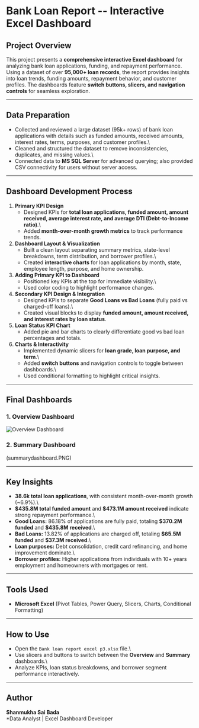 # Bank Loan Report -- Interactive Excel Dashboard

## Project Overview

This project presents a **comprehensive interactive Excel dashboard**
for analyzing bank loan applications, funding, and repayment
performance. Using a dataset of over **95,000+ loan records**, the
report provides insights into loan trends, funding amounts, repayment
behavior, and customer profiles. The dashboards feature **switch
buttons, slicers, and navigation controls** for seamless exploration.

------------------------------------------------------------------------

## Data Preparation

-   Collected and reviewed a large dataset (95k+ rows) of bank loan
    applications with details such as funded amounts, received amounts,
    interest rates, terms, purposes, and customer profiles.\
-   Cleaned and structured the dataset to remove inconsistencies,
    duplicates, and missing values.\
-   Connected data to **MS SQL Server** for advanced querying; also
    provided CSV connectivity for users without server access.

------------------------------------------------------------------------

## Dashboard Development Process

1.  **Primary KPI Design**
    -   Designed KPIs for **total loan applications, funded amount,
        amount received, average interest rate, and average DTI
        (Debt-to-Income ratio)**.\
    -   Added **month-over-month growth metrics** to track performance
        trends.
2.  **Dashboard Layout & Visualization**
    -   Built a clean layout separating summary metrics, state-level
        breakdowns, term distribution, and borrower profiles.\
    -   Created **interactive charts** for loan applications by month,
        state, employee length, purpose, and home ownership.
3.  **Adding Primary KPI to Dashboard**
    -   Positioned key KPIs at the top for immediate visibility.\
    -   Used color coding to highlight performance changes.
4.  **Secondary KPI Design & Integration**
    -   Designed KPIs to separate **Good Loans vs Bad Loans** (fully
        paid vs charged-off loans).\
    -   Created visual blocks to display **funded amount, amount
        received, and interest rates by loan status**.
5.  **Loan Status KPI Chart**
    -   Added pie and bar charts to clearly differentiate good vs bad
        loan percentages and totals.
6.  **Charts & Interactivity**
    -   Implemented dynamic slicers for **loan grade, loan purpose, and
        term**.\
    -   Added **switch buttons** and navigation controls to toggle
        between dashboards.\
    -   Used conditional formatting to highlight critical insights.

------------------------------------------------------------------------

## Final Dashboards

### **1. Overview Dashboard**

![Overview Dashboard](overviewdasboard.PNG)

### **2. Summary Dashboard**

(summarydashboard.PNG)

------------------------------------------------------------------------

## Key Insights

-   **38.6k total loan applications**, with consistent month-over-month
    growth (\~6.9%).\
-   **\$435.8M total funded amount** and **\$473.1M amount received**
    indicate strong repayment performance.\
-   **Good Loans:** 86.18% of applications are fully paid, totaling
    **\$370.2M funded** and **\$435.8M received**.\
-   **Bad Loans:** 13.82% of applications are charged off, totaling
    **\$65.5M funded** and **\$37.3M received**.\
-   **Loan purposes:** Debt consolidation, credit card refinancing, and
    home improvement dominate.\
-   **Borrower profiles:** Higher applications from individuals with 10+
    years employment and homeowners with mortgages or rent.

------------------------------------------------------------------------

## Tools Used

-   **Microsoft Excel** (Pivot Tables, Power Query, Slicers, Charts,
    Conditional Formatting)
------------------------------------------------------------------------

## How to Use

-   Open the `Bank loan report excel p3.xlsx` file.\
-   Use slicers and buttons to switch between the **Overview** and
    **Summary** dashboards.\
-   Analyze KPIs, loan status breakdowns, and borrower segment
    performance interactively.

------------------------------------------------------------------------

## Author

**Shanmukha Sai Bada**\
*Data Analyst \| Excel Dashboard Developer
